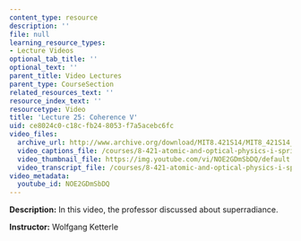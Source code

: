 ```yaml
---
content_type: resource
description: ''
file: null
learning_resource_types:
- Lecture Videos
optional_tab_title: ''
optional_text: ''
parent_title: Video Lectures
parent_type: CourseSection
related_resources_text: ''
resource_index_text: ''
resourcetype: Video
title: 'Lecture 25: Coherence V'
uid: ce8024c0-c18c-fb24-8053-f7a5acebc6fc
video_files:
  archive_url: http://www.archive.org/download/MIT8.421S14/MIT8_421S14_lec25_300k.mp4
  video_captions_file: /courses/8-421-atomic-and-optical-physics-i-spring-2014/6b311892bf92561ba31b7eb44d6b6279_NOE2GDmSbDQ.vtt
  video_thumbnail_file: https://img.youtube.com/vi/NOE2GDmSbDQ/default.jpg
  video_transcript_file: /courses/8-421-atomic-and-optical-physics-i-spring-2014/bfe741a8c2f80626359ffc31f2ede4d9_NOE2GDmSbDQ.pdf
video_metadata:
  youtube_id: NOE2GDmSbDQ
---
```


**Description:** In this video, the professor discussed about superradiance.

**Instructor:** Wolfgang Ketterle